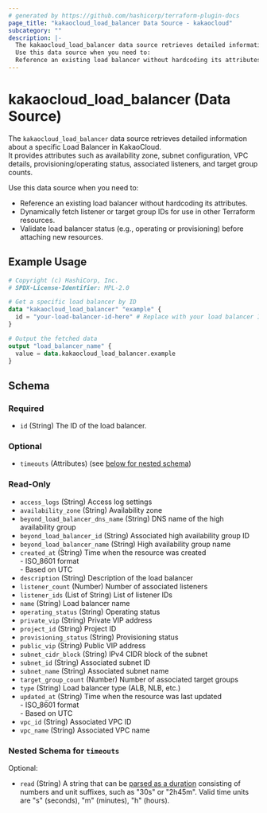 ```yaml
---
# generated by https://github.com/hashicorp/terraform-plugin-docs
page_title: "kakaocloud_load_balancer Data Source - kakaocloud"
subcategory: ""
description: |-
  The kakaocloud_load_balancer data source retrieves detailed information about a specific Load Balancer in KakaoCloud.It provides attributes such as availability zone, subnet configuration, VPC details, provisioning/operating status, associated listeners, and target group counts.
  Use this data source when you need to:
  Reference an existing load balancer without hardcoding its attributes.Dynamically fetch listener or target group IDs for use in other Terraform resources.Validate load balancer status (e.g., operating or provisioning) before attaching new resources.
---
```


# kakaocloud_load_balancer (Data Source)

The `kakaocloud_load_balancer` data source retrieves detailed information about a specific Load Balancer in KakaoCloud.  
It provides attributes such as availability zone, subnet configuration, VPC details, provisioning/operating status, associated listeners, and target group counts.  

Use this data source when you need to:
- Reference an existing load balancer without hardcoding its attributes.  
- Dynamically fetch listener or target group IDs for use in other Terraform resources.  
- Validate load balancer status (e.g., operating or provisioning) before attaching new resources.

## Example Usage

```terraform
# Copyright (c) HashiCorp, Inc.
# SPDX-License-Identifier: MPL-2.0

# Get a specific load balancer by ID
data "kakaocloud_load_balancer" "example" {
  id = "your-load-balancer-id-here" # Replace with your load balancer ID
}

# Output the fetched data
output "load_balancer_name" {
  value = data.kakaocloud_load_balancer.example
}
```

<!-- schema generated by tfplugindocs -->
## Schema

### Required

- `id` (String) The ID of the load balancer.

### Optional

- `timeouts` (Attributes) (see [below for nested schema](#nestedatt--timeouts))

### Read-Only

- `access_logs` (String) Access log settings
- `availability_zone` (String) Availability zone
- `beyond_load_balancer_dns_name` (String) DNS name of the high availability group
- `beyond_load_balancer_id` (String) Associated high availability group ID
- `beyond_load_balancer_name` (String) High availability group name
- `created_at` (String) Time when the resource was created <br/> - ISO_8601 format  <br/> - Based on UTC
- `description` (String) Description of the load balancer
- `listener_count` (Number) Number of associated listeners
- `listener_ids` (List of String) List of listener IDs
- `name` (String) Load balancer name
- `operating_status` (String) Operating status
- `private_vip` (String) Private VIP address
- `project_id` (String) Project ID
- `provisioning_status` (String) Provisioning status
- `public_vip` (String) Public VIP address
- `subnet_cidr_block` (String) IPv4 CIDR block of the subnet
- `subnet_id` (String) Associated subnet ID
- `subnet_name` (String) Associated subnet name
- `target_group_count` (Number) Number of associated target groups
- `type` (String) Load balancer type (ALB, NLB, etc.)
- `updated_at` (String) Time when the resource was last updated <br/> - ISO_8601 format  <br/> - Based on UTC
- `vpc_id` (String) Associated VPC ID
- `vpc_name` (String) Associated VPC name

<a id="nestedatt--timeouts"></a>
### Nested Schema for `timeouts`

Optional:

- `read` (String) A string that can be [parsed as a duration](https://pkg.go.dev/time#ParseDuration) consisting of numbers and unit suffixes, such as "30s" or "2h45m". Valid time units are "s" (seconds), "m" (minutes), "h" (hours).

